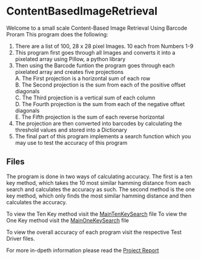 # ContentBasedImageRetrieval
Welcome to a small scale Content-Based Image Retrieval Using Barcode Proram
This program does the following:
1. There are a list of 100, 28 x 28 pixel Images. 10 each from Numbers 1-9
2. This program first goes through all Images and converts it into a pixelated array using Pillow, a python library
3. Then using the Barcode funtion the program goes through each pixelated array and creates five projections <br />
  A. The First projection is a horizontal sum of each row <br />
  B. The Second projection is the sum from each of the positive offset diagonals <br />
  C. The Third projection is a vertical sum of each column <br />
  D. The Fourth projection is the sum from each of the negative offset diagonals <br />
  E. The Fifth projection is the sum of each reverse horizontal <br />
4. The projection are then converted into barcodes by calculating the threshold values and stored into a Dictionary
5. The final part of this program implements a search function which you may use to test the accuracy of this program

## Files

The program is done in two ways of calculating accuracy. The first is a ten key method, which takes the 10 most similar hamming distance from each search and calculates the accuracy as such.
The second method is the one key method, which only finds the most similar hamming distance and then calculates the accuracy.

To view the Ten Key method visit the [MainTenKeySearch](https://github.com/huzaifazia17/ContentBasedImageRetrieval/blob/main/MainTenKeySearch.py) file
To view the One Key method visit the [MainOneKeySearch](https://github.com/huzaifazia17/ContentBasedImageRetrieval/blob/main/MainOneKeySearch.py) file

To view the overall accuracy of each program visit the respective Test Driver files. 

For more in-dpeth information please read the [Project Report](https://github.com/huzaifazia17/ContentBasedImageRetrieval/blob/main/CBIR-Report.pdf)
